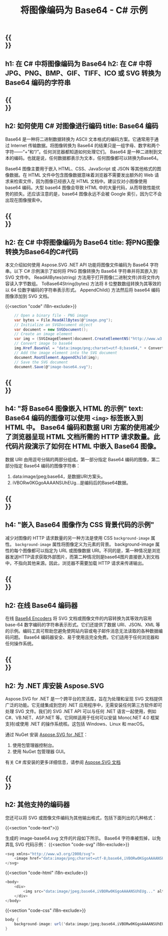 ﻿---
translation: true
template: /templates/_template-encoder.md
title: 将图像编码为 Base64 - C# 示例
url: /net/encoder/
description: 在 C# 代码中将图像转换为 Base64。使用编码为数据 URI 的 Base64 图像将它们嵌入 HTML、CSS 或 JSON。
---

{{<section banner>}}
---
h1: 在 C# 中将图像编码为 Base64
h2: 在 C# 中将 JPG、PNG、BMP、GIF、TIFF、ICO 或 SVG 转换为 Base64 编码的字符串
---

{{<section base64>}}
---
h2: 如何使用 C# 对图像进行编码
title: Base64 编码
---

Base64 是一种将二进制数据转换为 ASCII 文本格式的编码方案。它通常用于通过 Internet 传输数据。将图像转换为 Base64 的结果只是一组字母、数字和两个字符——“+”和“/”。任何浏览器都知道如何处理它们。 Base64 是一种二进制到文本的编码。也就是说，任何数据都表示为文本，任何图像都可以转换为Base64。

Base64 图像主要用于嵌入 HTML、CSS、JavaScript 或 JSON 等其他格式的图像数据。在 HTML 文件中包含图像数据意味着浏览器不需要发出额外的 Web 请求来检索文件，因为图像已经嵌入在 HTML 文档中。建议仅对小图像使用 base64 编码。大型 base64 图像会导致 HTML 中的大量代码，从而导致性能优势的损失。还应该注意的是，base64 图像永远不会被 Google 索引，因为它不会出现在图像搜索中。

{{<section demos>}}
---
h2: 在 C# 中将图像编码为 Base64
title: 将PNG图像转换为Base64的C#代码
---

本文介绍如何使用 Aspose.SVG .NET API 功能将图像文件编码为 Base64 字符串。以下 C# 示例演示了如何将 PNG 图像转换为 Base64 字符串并将其嵌入到 SVG 文件中。 ReadAllBytes(string) 方法用于打开图像(二进制文件)并将文件内容读入字节数组。 ToBase64String(bytes) 方法将 8 位整数数组转换为其等效的以 64 位数字编码的字符串表示形式。 AppendChild() 方法然后将 base64 编码图像添加到 SVG 文档。

{{<section "code" i18n-exclude>}}

```cs
    // Open a binary file - PNG image
    var bytes = File.ReadAllBytes(@"image.png");
    // Initialize an SVGDocument object
    var document = new SVGDocument();
    // Create an image element
    var img = (SVGImageElement)document.CreateElementNS("http://www.w3.org/2000/svg", "image");
    // Convert image to base64
    img.Href.BaseVal = "data:image/png;charset=utf-8;base64," + Convert.ToBase64String(bytes);
    // Add the image element into the SVG document
    document.RootElement.AppendChild(img);
    // Save the SVG document
    document.Save(@"image-base64.svg");
```


{{<section html>}}
---
h4: "将 Base64 图像嵌入 HTML 的示例"
text: Base64 编码的图像可以使用 `<img>` 标签嵌入到 HTML 中。 Base64 编码和数据 URI 方案的使用减少了浏览器呈现 HTML 文档所需的 HTTP 请求数量。此代码片段演示了如何在 HTML 中嵌入 Base64 图像。
---

数据 URI 由用逗号分隔的两部分组成。第一部分指定 Base64 编码的图像，第二部分指定 Base64 编码的图像字符串：
1. data:image/jpeg;base64，是数据URI方案头。
1. iVBORw0KGgoAAAANSUhEUg...是编码后的Base64数据。



{{<section css>}}
---
h4: "嵌入 Base64 图像作为 CSS 背景代码的示例"
---

减少对图像的 HTTP 请求数量的另一种方法是使用 CSS `background-image` 属性。 `background-image` 属性将图像定义为元素的背景。 background-image 属性的每个图像都可以指定为 URL 或图像数据 URI。不同的是，第一种情况是浏览器发送HTTP请求获取外部图片，而第二种情况则是base64图片直接嵌入到文档中，不指向其他来源。因此，浏览器不需要加载 HTTP 请求来传递输出。

{{<section encoder-online>}}
---
h2: 在线 Base64 编码器
---

在线 <a href="https://products.aspose.app/svg/{{lang}}/encoding" target="_blank">Base64 Encoders</a> 将 SVG 文档或图像文件的内容转换为其等效内容用 base-64 数字编码的字符串表示形式。它们还提供了数据 URI、JSON、XML 等的示例。编码工具可帮助您避免使网站内容或电子邮件消息无法读取的各种数据编码问题。 Base64 编码器安全、易于使用且完全免费。它们适用于任何浏览器和任何操作系统。

{{<section installing>}}
---
h2: 为 .NET 库安装 Aspose.SVG
---

Aspose.SVG for .NET 是一个跨平台的灵活库，旨在为处理和呈现 SVG 文档提供广泛的功能。它无缝集成到您的 .NET 应用程序中，无需安装任何第三方软件即可处理 SVG 文件。我们的 SVG .NET API 可以与任何 .NET 语言一起使用，例如 C#、VB.NET、ASP.NET 等。它同样适用于任何可以安装 Mono(.NET 4.0 框架支持)或使用 .NET 的操作系统核。这包括 Windows、Linux 和 macOS。

通过 NuGet 安装 <a href="https://www.nuget.org/packages/Aspose.SVG" target="_blank">Aspose.SVG for .NET</a>：
1. 使用包管理器控制台。
1. 使用 NuGet 包管理器 GUI。



有关 C# 库安装的更多详细信息，请参阅 [Aspose.SVG 文档](https://docs.aspose.com/svg/net/getting-started/installation/)

{{<section other-conversions>}}
---
h2: 其他支持的编码器
---

您还可以将 SVG 或图像文件编码为其他输出格式，包括下面列出的几种格式：

{{<section "code-text">}}

生成的 image-base64.svg 文件的片段如下所示。 Base64 字符串被剪掉，以免弄乱 SVG 代码示例：
{{<section "code-svg" i18n-exclude>}}

```cs
<svg xmlns="http://www.w3.org/2000/svg">
	<image href="data:image/png;charset=utf-8;base64,iVBORw0KGgoAAAANSUhEUg..." alt="Red border"/>
</svg>
```

{{<section "code-html" i18n-exclude>}}

```cs
<body>
    <div>
        <img src="data:image/jpeg;base64,iVBORw0KGgoAAAANSUhEUg..." alt="Red border">
    </div>
</body>
```

{{<section "code-css" i18n-exclude>}}

```cs
body {
    background-image: url('data:image/jpeg;base64,iVBORw0KGgoAAAANSUhEUg...');
}
```